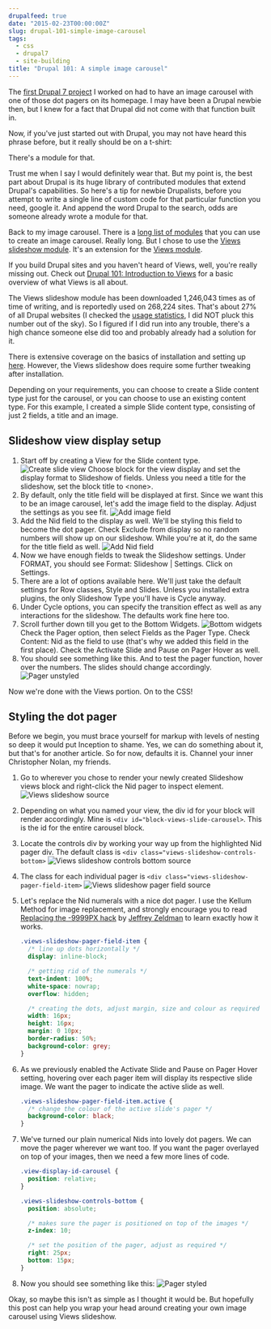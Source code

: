 ```yaml
---
drupalfeed: true
date: "2015-02-23T00:00:00Z"
slug: drupal-101-simple-image-carousel
tags:
  - css
  - drupal7
  - site-building
title: "Drupal 101: A simple image carousel"
---
```


The [first Drupal 7 project](/blog/the-one-that-came-first/) I worked on had to have an image carousel with one of those dot pagers on its homepage. I may have been a Drupal newbie then, but I knew for a fact that Drupal did not come with that function built in.

Now, if you've just started out with Drupal, you may not have heard this phrase before, but it really should be on a t-shirt:

There's a module for that.

Trust me when I say I would definitely wear that. But my point is, the best part about Drupal is its huge library of contributed modules that extend Drupal's capabilities. So here's a tip for newbie Drupalists, before you attempt to write a single line of custom code for that particular function you need, google it. And append the word Drupal to the search, odds are someone already wrote a module for that.

Back to my image carousel. There is a [long list of modules](https://www.drupal.org/node/418616) that you can use to create an image carousel. Really long. But I chose to use the [Views slideshow module](https://www.drupal.org/project/views_slideshow). It's an extension for the [Views module](https://www.drupal.org/project/views).

If you build Drupal sites and you haven't heard of Views, well, you're really missing out. Check out [Drupal 101: Introduction to Views](/blog/drupal-101-intro-to-views/) for a basic overview of what Views is all about.

The Views slideshow module has been downloaded 1,246,043 times as of time of writing, and is reportedly used on 268,224 sites. That's about 27% of all Drupal websites (I checked the [usage statistics](https://www.drupal.org/project/usage/drupal), I did NOT pluck this number out of the sky). So I figured if I did run into any trouble, there's a high chance someone else did too and probably already had a solution for it.

There is extensive coverage on the basics of installation and setting up [here](https://www.drupal.org/node/903244). However, the Views slideshow does require some further tweaking after installation.

Depending on your requirements, you can choose to create a Slide content type just for the carousel, or you can choose to use an existing content type. For this example, I created a simple Slide content type, consisting of just 2 fields, a title and an image.

## Slideshow view display setup

1. Start off by creating a View for the Slide content type.
   ![Create slide view](/images/posts/image-carousel/view-slideshow.jpg)
   Choose block for the view display and set the display format to Slideshow of fields. Unless you need a title for the slideshow, set the block title to &lt;none&gt;.
2. By default, only the title field will be displayed at first. Since we want this to be an image carousel, let's add the image field to the display. Adjust the settings as you see fit.
   ![Add image field](/images/posts/image-carousel/view-slideshow-2.jpg)
3. Add the Nid field to the display as well. We'll be styling this field to become the dot pager. Check Exclude from display so no random numbers will show up on our slideshow. While you're at it, do the same for the title field as well.
   ![Add Nid field](/images/posts/image-carousel/view-slideshow-3.jpg)
4. Now we have enough fields to tweak the Slideshow settings. Under FORMAT, you should see Format: Slideshow &#124; Settings. Click on Settings.
5. There are a lot of options available here. We'll just take the default settings for Row classes, Style and Slides. Unless you installed extra plugins, the only Slideshow Type you'll have is Cycle anyway.
6. Under Cycle options, you can specify the transition effect as well as any interactions for the slideshow. The defaults work fine here too.
7. Scroll further down till you get to the Bottom Widgets.
   ![Bottom widgets](/images/posts/image-carousel/view-slideshow-4.jpg)
   Check the Pager option, then select Fields as the Pager Type. Check Content: Nid as the field to use (that's why we added this field in the first place). Check the Activate Slide and Pause on Pager Hover as well.
8. You should see something like this. And to test the pager function, hover over the numbers. The slides should change accordingly.
   ![Pager unstyled](/images/posts/image-carousel/view-slideshow-8.jpg)

Now we're done with the Views portion. On to the CSS!

## Styling the dot pager

Before we begin, you must brace yourself for markup with levels of nesting so deep it would put Inception to shame. Yes, we can do something about it, but that's for another article. So for now, defaults it is. Channel your inner Christopher Nolan, my friends.

1. Go to wherever you chose to render your newly created Slideshow views block and right-click the Nid pager to inspect element.
   ![Views slideshow source](/images/posts/image-carousel/view-slideshow-5.jpg)
2. Depending on what you named your view, the div id for your block will render accordingly. Mine is `<div id="block-views-slide-carousel>`. This is the id for the entire carousel block.
3. Locate the controls div by working your way up from the highlighted Nid pager div. The default class is `<div class="views-slideshow-controls-bottom>`
   ![Views slideshow controls bottom source](/images/posts/image-carousel/view-slideshow-6.jpg)
4. The class for each individual pager is `<div class="views-slideshow-pager-field-item>`
   ![Views slideshow pager field source](/images/posts/image-carousel/view-slideshow-7.jpg)
5. Let's replace the Nid numerals with a nice dot pager. I use the Kellum Method for image replacement, and strongly encourage you to read [Replacing the -9999PX hack](http://www.zeldman.com/2012/03/01/replacing-the-9999px-hack-new-image-replacement/) by [Jeffrey Zeldman](https://twitter.com/zeldman) to learn exactly how it works.

   ```css
   .views-slideshow-pager-field-item {
     /* line up dots horizontally */
     display: inline-block;

     /* getting rid of the numerals */
     text-indent: 100%;
     white-space: nowrap;
     overflow: hidden;

     /* creating the dots, adjust margin, size and colour as required */
     width: 16px;
     height: 16px;
     margin: 0 10px;
     border-radius: 50%;
     background-color: grey;
   }
   ```

6. As we previously enabled the Activate Slide and Pause on Pager Hover setting, hovering over each pager item will display its respective slide image. We want the pager to indicate the active slide as well.

   ```css
   .views-slideshow-pager-field-item.active {
     /* change the colour of the active slide's pager */
     background-color: black;
   }
   ```

7. We've turned our plain numerical Nids into lovely dot pagers. We can move the pager wherever we want too. If you want the pager overlayed on top of your images, then we need a few more lines of code.

   ```css
   .view-display-id-carousel {
     position: relative;
   }

   .views-slideshow-controls-bottom {
     position: absolute;

     /* makes sure the pager is positioned on top of the images */
     z-index: 10;

     /* set the position of the pager, adjust as required */
     right: 25px;
     bottom: 15px;
   }
   ```

8. Now you should see something like this:
   ![Pager styled](/images/posts/image-carousel/view-slideshow-9.jpg)

Okay, so maybe this isn't as simple as I thought it would be. But hopefully this post can help you wrap your head around creating your own image carousel using Views slideshow.
